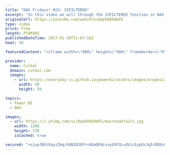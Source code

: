```yaml
---
title: "DAX Fridays! #23: ISFILTERED"
excerpt: "In this video we will through the ISFILTERED function in DAX.  This function is useful to detect when a column has been filtered and as shown in this video you can use it to set conditions when a column has been filtered.  Link to Power BI file: http://gofile.me/2kEOD/jSGFzsbB3  PREVIOUS VIDEO: USERELATIONSHIP"
originalUrl: https://youtube.com/watch?v=DqehDO50mFE
type: video
price: Free
length: PT8M30S
publishedDateTime: 2017-01-18T21:07:16Z
heat: 50

featuredContent: "<iframe width=\"800\" height=\"500\" frameborder=\"0\" src=\"https://www.youtube.com/embed/DqehDO50mFE\" allow=\"accelerometer; autoplay; encrypted-media; gyroscope; picture-in-picture\" allowfullscreen></iframe>"

provider:
  name: Curbal
  domain: curbal.com
  images:
    - url: https://everyday-cc.github.io/powerbi/assets/images/organizations/curbal.com-50x50.jpg
      width: 50
      height: 50

topics:
  - Power BI
  - DAX

images:
  - url: https://i.ytimg.com/vi/DqehDO50mFE/maxresdefault.jpg
    width: 1280
    height: 720
    isCached: true

secured: "+sjupJBht8ayzZHq/hOBID3EPr+8GmQPdcsxyb5P3LvdVicEypOsJqIcRD8sG5r6p4TasXQ9c7zf6+H6qSGppSg7l2H4pkCeSPjZf9hYkGSnqoj2RcHqDiJHCDzWKbAnJTgqnMzFpeICQ7Yafkhc4dw+7xR2MSROv7gQMKLBZ8GGOQFBBs5Rys95/pKwfaP8D8ZYFmtkBVoD8i/X3g2vFCsrJuWMbWsIQEKxXrBIK8pujFjj19CtaN3i5fiAPnEechGE4Ue8i9Hwh/7b3Wmv+u/4oGYO1pkTKF7RAbgQ76lsyPl0zMKf4wGSkIiwniCvfBvtCkt2QXakdJcn4GeLDeDau2XpBaBx8gr6qbTDTA54tB1YI6NzMc45MDt0wq8zA3MgQdPzdSKjnly5CUSWTzFzeDS7gkEmRsya4AoChYQ=;mrNzHy3XbRuAFEbRWvrGcA=="
---
```


